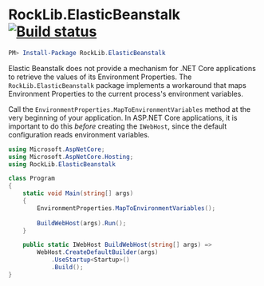 # RockLib.ElasticBeanstalk [![Build status](https://ci.appveyor.com/api/projects/status/sh3rtao9xxu3whn4?svg=true)](https://ci.appveyor.com/project/bfriesen/rocklib-elasticbeanstalk)

```powershell
PM> Install-Package RockLib.ElasticBeanstalk
```

Elastic Beanstalk does not provide a mechanism for .NET Core applications to retrieve the values of its Environment Properties. The `RockLib.ElasticBeanstalk` package implements a workaround that maps Environment Properties to the current process's environment variables.

Call the `EnvironmentProperties.MapToEnvironmentVariables` method at the very beginning of your application. In ASP.NET Core applications, it is important to do this *before* creating the `IWebHost`, since the default configuration reads environment variables.

```c#
using Microsoft.AspNetCore;
using Microsoft.AspNetCore.Hosting;
using RockLib.ElasticBeanstalk

class Program
{
    static void Main(string[] args)
    {
        EnvironmentProperties.MapToEnvironmentVariables();
        
        BuildWebHost(args).Run();
    }

    public static IWebHost BuildWebHost(string[] args) =>
        WebHost.CreateDefaultBuilder(args)
            .UseStartup<Startup>()
            .Build();
}
```

